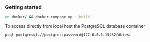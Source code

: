 ### Getting started

```bash
cd docker/ && docker-compose up --build
```

To access directly from local host the PostgreSQL database container

```bash
psql postgresql://postgres:password@127.0.0.1:15432/dbtest
```
